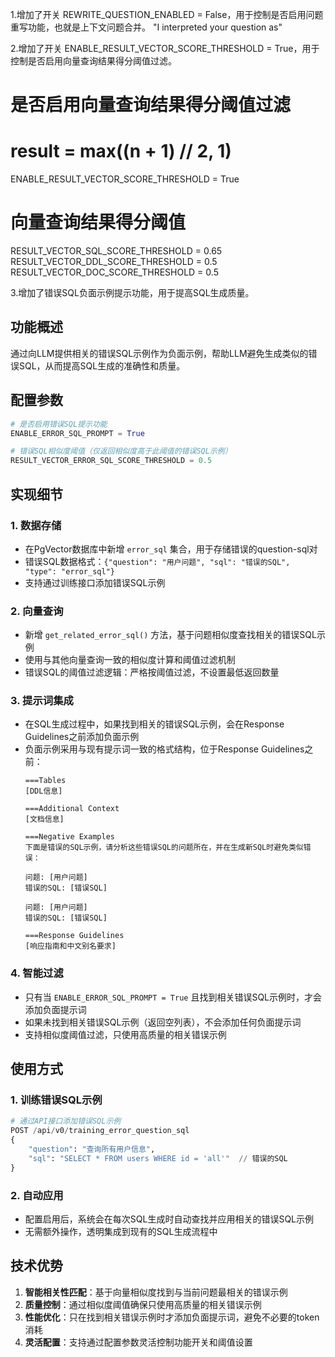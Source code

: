 1.增加了开关 REWRITE_QUESTION_ENABLED = False，用于控制是否启用问题重写功能，也就是上下文问题合并。
"I interpreted your question as"


2.增加了开关 ENABLE_RESULT_VECTOR_SCORE_THRESHOLD = True，用于控制是否启用向量查询结果得分阈值过滤。

# 是否启用向量查询结果得分阈值过滤
# result = max((n + 1) // 2, 1)
ENABLE_RESULT_VECTOR_SCORE_THRESHOLD = True
# 向量查询结果得分阈值
RESULT_VECTOR_SQL_SCORE_THRESHOLD = 0.65
RESULT_VECTOR_DDL_SCORE_THRESHOLD = 0.5
RESULT_VECTOR_DOC_SCORE_THRESHOLD = 0.5


3.增加了错误SQL负面示例提示功能，用于提高SQL生成质量。

## 功能概述
通过向LLM提供相关的错误SQL示例作为负面示例，帮助LLM避免生成类似的错误SQL，从而提高SQL生成的准确性和质量。

## 配置参数
```python
# 是否启用错误SQL提示功能
ENABLE_ERROR_SQL_PROMPT = True

# 错误SQL相似度阈值（仅返回相似度高于此阈值的错误SQL示例）
RESULT_VECTOR_ERROR_SQL_SCORE_THRESHOLD = 0.5
```

## 实现细节

### 1. 数据存储
- 在PgVector数据库中新增 `error_sql` 集合，用于存储错误的question-sql对
- 错误SQL数据格式：`{"question": "用户问题", "sql": "错误的SQL", "type": "error_sql"}`
- 支持通过训练接口添加错误SQL示例

### 2. 向量查询
- 新增 `get_related_error_sql()` 方法，基于问题相似度查找相关的错误SQL示例
- 使用与其他向量查询一致的相似度计算和阈值过滤机制
- 错误SQL的阈值过滤逻辑：严格按阈值过滤，不设置最低返回数量

### 3. 提示词集成
- 在SQL生成过程中，如果找到相关的错误SQL示例，会在Response Guidelines之前添加负面示例
- 负面示例采用与现有提示词一致的格式结构，位于Response Guidelines之前：
  ```
  ===Tables
  [DDL信息]

  ===Additional Context
  [文档信息]

  ===Negative Examples
  下面是错误的SQL示例，请分析这些错误SQL的问题所在，并在生成新SQL时避免类似错误：

  问题: [用户问题]
  错误的SQL: [错误SQL]

  问题: [用户问题]
  错误的SQL: [错误SQL]

  ===Response Guidelines
  [响应指南和中文别名要求]
  ```

### 4. 智能过滤
- 只有当 `ENABLE_ERROR_SQL_PROMPT = True` 且找到相关错误SQL示例时，才会添加负面提示词
- 如果未找到相关错误SQL示例（返回空列表），不会添加任何负面提示词
- 支持相似度阈值过滤，只使用高质量的相关错误示例

## 使用方式

### 1. 训练错误SQL示例
```python
# 通过API接口添加错误SQL示例
POST /api/v0/training_error_question_sql
{
    "question": "查询所有用户信息",
    "sql": "SELECT * FROM users WHERE id = 'all'"  // 错误的SQL
}
```

### 2. 自动应用
- 配置启用后，系统会在每次SQL生成时自动查找并应用相关的错误SQL示例
- 无需额外操作，透明集成到现有的SQL生成流程中

## 技术优势
1. **智能相关性匹配**：基于向量相似度找到与当前问题最相关的错误示例
2. **质量控制**：通过相似度阈值确保只使用高质量的相关错误示例
3. **性能优化**：只在找到相关错误示例时才添加负面提示词，避免不必要的token消耗
4. **灵活配置**：支持通过配置参数灵活控制功能开关和阈值设置

